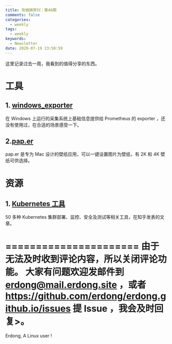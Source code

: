 ```yaml
---
title: 攻城狮周刊：第46期
comments: false
categories:
  - weekly
tags:
  - weekly
keywords:
  - Newsletter
date: 2020-07-19 23:50:59
---
```




这里记录过去一周，我看到的值得分享的东西。
<!--more-->

# 工具



## 1. [windows_exporter](https://github.com/prometheus-community/windows_exporter)

在 Windows 上运行的采集系统上基础信息提供给 Prometheus 的 exporter ，还没有使用过，在合适的场景感受一下。

## 2.[pap.er](https://paper.meiyuan.in)
pap.er 是专为 Mac 设计的壁纸应用，可以一键设置图片为壁纸，有 2K 和 4K 壁纸可供选择。



# 资源
## 1. [Kubernetes 工具](https://zhuanlan.zhihu.com/p/88340421)
50 多种 Kubernetes 集群部署、监控、安全及测试等相关工具，在知乎发表的文章。

======================
由于无法及时收到评论内容，所以关闭评论功能。
大家有问题欢迎发邮件到 erdong@mail.erdong.site ，或者 https://github.com/erdong/erdong.github.io/issues 提 Issue ，我会及时回复>。
======================
Erdong, A Linux user !

